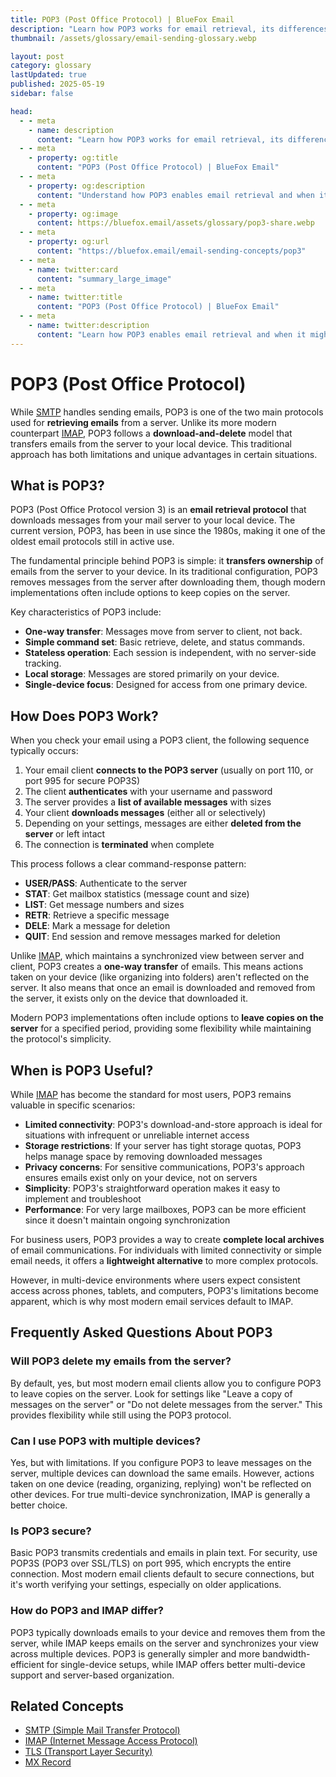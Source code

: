 ```yaml
---
title: POP3 (Post Office Protocol) | BlueFox Email
description: "Learn how POP3 works for email retrieval, its differences from IMAP, and why some users still prefer this traditional email protocol."
thumbnail: /assets/glossary/email-sending-glossary.webp

layout: post
category: glossary
lastUpdated: true
published: 2025-05-19
sidebar: false

head:
  - - meta
    - name: description
      content: "Learn how POP3 works for email retrieval, its differences from IMAP, and why some users still prefer this traditional email protocol."
  - - meta
    - property: og:title
      content: "POP3 (Post Office Protocol) | BlueFox Email"
  - - meta
    - property: og:description
      content: "Understand how POP3 enables email retrieval and when it might be the right choice for your email setup."
  - - meta
    - property: og:image
      content: https://bluefox.email/assets/glossary/pop3-share.webp
  - - meta
    - property: og:url
      content: "https://bluefox.email/email-sending-concepts/pop3"
  - - meta
    - name: twitter:card
      content: "summary_large_image"
  - - meta
    - name: twitter:title
      content: "POP3 (Post Office Protocol) | BlueFox Email"
  - - meta
    - name: twitter:description
      content: "Learn how POP3 enables email retrieval and when it might be the right choice for your email setup."
---
```


# POP3 (Post Office Protocol)

While [SMTP](/email-sending-concepts/smtp) handles sending emails, POP3 is one of the two main protocols used for **retrieving emails** from a server. Unlike its more modern counterpart [IMAP](/email-sending-concepts/imap), POP3 follows a **download-and-delete** model that transfers emails from the server to your local device. This traditional approach has both limitations and unique advantages in certain situations.

## What is POP3?

POP3 (Post Office Protocol version 3) is an **email retrieval protocol** that downloads messages from your mail server to your local device. The current version, POP3, has been in use since the 1980s, making it one of the oldest email protocols still in active use.

The fundamental principle behind POP3 is simple: it **transfers ownership** of emails from the server to your device. In its traditional configuration, POP3 removes messages from the server after downloading them, though modern implementations often include options to keep copies on the server.

Key characteristics of POP3 include:

- **One-way transfer**: Messages move from server to client, not back.
- **Simple command set**: Basic retrieve, delete, and status commands.
- **Stateless operation**: Each session is independent, with no server-side tracking.
- **Local storage**: Messages are stored primarily on your device.
- **Single-device focus**: Designed for access from one primary device.

## How Does POP3 Work?

When you check your email using a POP3 client, the following sequence typically occurs:

1. Your email client **connects to the POP3 server** (usually on port 110, or port 995 for secure POP3S)
2. The client **authenticates** with your username and password
3. The server provides a **list of available messages** with sizes
4. Your client **downloads messages** (either all or selectively)
5. Depending on your settings, messages are either **deleted from the server** or left intact
6. The connection is **terminated** when complete

This process follows a clear command-response pattern:
- **USER/PASS**: Authenticate to the server
- **STAT**: Get mailbox statistics (message count and size)
- **LIST**: Get message numbers and sizes
- **RETR**: Retrieve a specific message
- **DELE**: Mark a message for deletion
- **QUIT**: End session and remove messages marked for deletion

Unlike [IMAP](/email-sending-concepts/imap), which maintains a synchronized view between server and client, POP3 creates a **one-way transfer** of emails. This means actions taken on your device (like organizing into folders) aren't reflected on the server. It also means that once an email is downloaded and removed from the server, it exists only on the device that downloaded it.

Modern POP3 implementations often include options to **leave copies on the server** for a specified period, providing some flexibility while maintaining the protocol's simplicity.

## When is POP3 Useful?

While [IMAP](/email-sending-concepts/imap) has become the standard for most users, POP3 remains valuable in specific scenarios:

- **Limited connectivity**: POP3's download-and-store approach is ideal for situations with infrequent or unreliable internet access
- **Storage restrictions**: If your server has tight storage quotas, POP3 helps manage space by removing downloaded messages
- **Privacy concerns**: For sensitive communications, POP3's approach ensures emails exist only on your device, not on servers
- **Simplicity**: POP3's straightforward operation makes it easy to implement and troubleshoot
- **Performance**: For very large mailboxes, POP3 can be more efficient since it doesn't maintain ongoing synchronization

For business users, POP3 provides a way to create **complete local archives** of email communications. For individuals with limited connectivity or simple email needs, it offers a **lightweight alternative** to more complex protocols.

However, in multi-device environments where users expect consistent access across phones, tablets, and computers, POP3's limitations become apparent, which is why most modern email services default to IMAP.

## Frequently Asked Questions About POP3

### Will POP3 delete my emails from the server?
By default, yes, but most modern email clients allow you to configure POP3 to leave copies on the server. Look for settings like "Leave a copy of messages on the server" or "Do not delete messages from the server." This provides flexibility while still using the POP3 protocol.

### Can I use POP3 with multiple devices?
Yes, but with limitations. If you configure POP3 to leave messages on the server, multiple devices can download the same emails. However, actions taken on one device (reading, organizing, replying) won't be reflected on other devices. For true multi-device synchronization, IMAP is generally a better choice.

### Is POP3 secure?
Basic POP3 transmits credentials and emails in plain text. For security, use POP3S (POP3 over SSL/TLS) on port 995, which encrypts the entire connection. Most modern email clients default to secure connections, but it's worth verifying your settings, especially on older applications.

### How do POP3 and IMAP differ?
POP3 typically downloads emails to your device and removes them from the server, while IMAP keeps emails on the server and synchronizes your view across multiple devices. POP3 is generally simpler and more bandwidth-efficient for single-device setups, while IMAP offers better multi-device support and server-based organization.



## Related Concepts

- [SMTP (Simple Mail Transfer Protocol)](/email-sending-concepts/smtp)
- [IMAP (Internet Message Access Protocol)](/email-sending-concepts/imap)
- [TLS (Transport Layer Security)](/email-sending-concepts/tls)
- [MX Record](/email-sending-concepts/mx-record)

<GlossaryCTA />